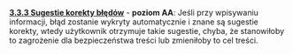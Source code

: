 [**3.3.3 Sugestie korekty błędów**](https://wcag.lepszyweb.pl/#error-suggestion) - **poziom AA**: Jeśli przy wpisywaniu informacji, błąd zostanie wykryty automatycznie i znane są sugestie korekty, wtedy użytkownik otrzymuje takie sugestie, chyba, że stanowiłoby to zagrożenie dla bezpieczeństwa treści lub zmieniłoby to cel treści.

